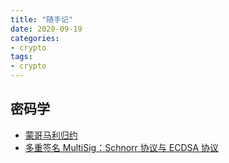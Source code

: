 ```yaml
---
title: "随手记"
date: 2020-09-19
categories:
- crypto
tags:
- crypto
---
```


## 密码学
- [蒙哥马利归约](/static/quick-notes/crypto/montgomery-reduction/README.pdf)
- [多重签名 MultiSig：Schnorr 协议与 ECDSA 协议](/static/quick-notes/crypto/multi-sig-schnorr-and-ecdsa-protocol/README.pdf)
